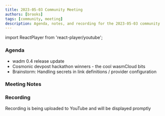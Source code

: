 ```yaml
---
title: 2023-05-03 Community Meeting
authors: [brooks]
tags: [community, meeting]
description: Agenda, notes, and recording for the 2023-05-03 community meeting
---
```


import ReactPlayer from 'react-player/youtube';

### Agenda
- wadm 0.4 release update 
- Cosmonic devpost hackathon winners - the cool wasmCloud bits
- Brainstorm: Handling secrets in link definitions / provider configuration

<!--truncate-->

### Meeting Notes

### Recording
Recording is being uploaded to YouTube and will be displayed promptly
